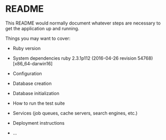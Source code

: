# README

This README would normally document whatever steps are necessary to get the
application up and running.

Things you may want to cover:

* Ruby version


* System dependencies
ruby 2.3.1p112 (2016-04-26 revision 54768) [x86_64-darwin16]
* Configuration

* Database creation

* Database initialization

* How to run the test suite

* Services (job queues, cache servers, search engines, etc.)

* Deployment instructions

* ...
